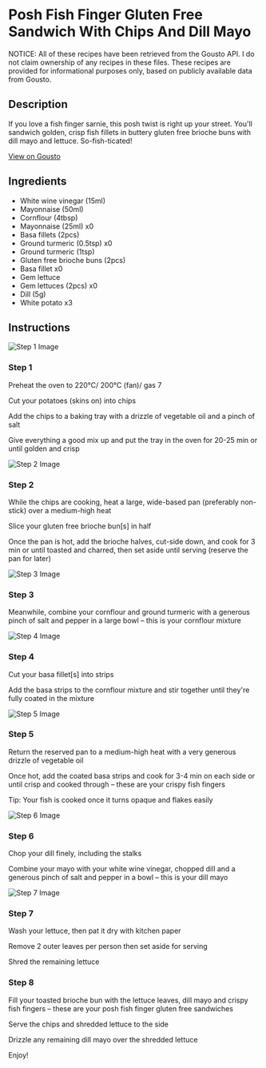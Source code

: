 # Posh Fish Finger Gluten Free Sandwich With Chips And Dill Mayo

NOTICE: All of these recipes have been retrieved from the Gousto API. I do not claim ownership of any recipes in these files. These recipes are provided for informational purposes only, based on publicly available data from Gousto.

## Description

If you love a fish finger sarnie, this posh twist is right up your street. You'll sandwich golden, crisp fish fillets in buttery gluten free brioche buns with dill mayo and lettuce. So-fish-ticated!

[View on Gousto](https://www.gousto.co.uk/recipes/cookbook/posh-fish-finger-gluten-free-sandwich-with-chips-and-dill-mayo)

## Ingredients

- White wine vinegar (15ml)
- Mayonnaise (50ml)
- Cornflour (4tbsp)
- Mayonnaise (25ml) x0
- Basa fillets (2pcs)
- Ground turmeric (0.5tsp) x0
- Ground turmeric (1tsp)
- Gluten free brioche buns (2pcs)
- Basa fillet x0
- Gem lettuce
- Gem lettuces (2pcs) x0
- Dill (5g)
- White potato x3

## Instructions

![Step 1 Image](https://production-media.gousto.co.uk/cms/recipe-step-image/step-1-copy-9-1680599452512-x200.jpg)

### Step 1

Preheat the oven to 220°C/ 200°C (fan)/ gas 7

Cut your potatoes (skins on) into chips

Add the chips to a baking tray with a drizzle of vegetable oil and a pinch of salt

Give everything a good mix up and put the tray in the oven for 20-25 min or until golden and crisp

![Step 2 Image](https://production-media.gousto.co.uk/cms/recipe-step-image/step-2-copy-8-1680599459699-x200.jpg)

### Step 2

While the chips are cooking, heat a large, wide-based pan (preferably non-stick) over a medium-high heat

Slice your gluten free brioche bun[s] in half

Once the pan is hot, add the brioche halves, cut-side down, and cook for 3 min or until toasted and charred, then set aside until serving (reserve the pan for later)

![Step 3 Image](https://production-media.gousto.co.uk/cms/recipe-step-image/step-3-copy-7-1680599463224-x200.jpg)

### Step 3

Meanwhile, combine your cornflour and ground turmeric with a generous pinch of salt and pepper in a large bowl – this is your cornflour mixture

![Step 4 Image](https://production-media.gousto.co.uk/cms/recipe-step-image/step-4-copy-4-1680599466900-x200.jpg)

### Step 4

Cut your basa fillet[s] into strips

Add the basa strips to the cornflour mixture and stir together until they're fully coated in the mixture

![Step 5 Image](https://production-media.gousto.co.uk/cms/recipe-step-image/step-5-copy-3-1680599471058-x200.jpg)

### Step 5

Return the reserved pan to a medium-high heat with a very generous drizzle of vegetable oil

Once hot, add the coated basa strips and cook for 3-4 min on each side or until crisp and cooked through – these are your crispy fish fingers

Tip: Your fish is cooked once it turns opaque and flakes easily

![Step 6 Image](https://production-media.gousto.co.uk/cms/recipe-step-image/step-6-copy-5-1680599474293-x200.jpg)

### Step 6

Chop your dill finely, including the stalks

Combine your mayo with your white wine vinegar, chopped dill and a generous pinch of salt and pepper in a bowl – this is your dill mayo

![Step 7 Image](https://production-media.gousto.co.uk/cms/recipe-step-image/step-7-copy-7-1680599478422-x200.jpg)

### Step 7

Wash your lettuce, then pat it dry with kitchen paper

Remove 2<span class="text-danger"> </span>outer leaves per person then set aside for serving

Shred the remaining lettuce

### Step 8

Fill your toasted brioche bun with the lettuce leaves, dill mayo and crispy fish fingers – these are your posh fish finger gluten free sandwiches

Serve the chips and shredded lettuce to the side

Drizzle any remaining dill mayo over the shredded lettuce

Enjoy!

